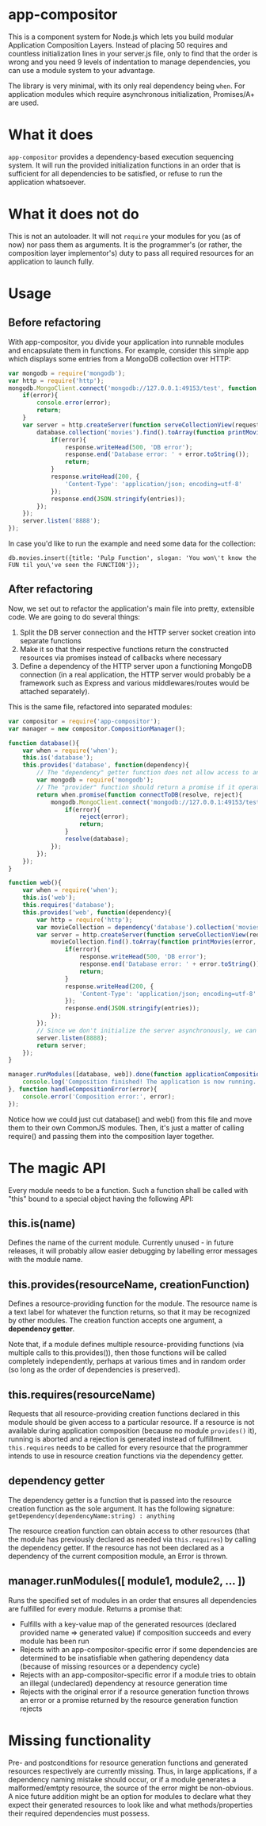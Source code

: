 # app-compositor #
This is a component system for Node.js which lets you build modular Application Composition Layers. Instead of placing 50 requires and countless initialization lines in your server.js file, only to find that the order is wrong and you need 9 levels of indentation to manage dependencies, you can use a module system to your advantage.

The library is very minimal, with its only real dependency being `when`. For application modules which require asynchronous initialization, Promises/A+ are used.

# What it does #

`app-compositor` provides a dependency-based execution sequencing system. It will run the provided initialization functions in an order that is sufficient for all dependencies to be satisfied, or refuse to run the application whatsoever.

# What it does not do #

This is not an autoloader. It will not `require` your modules for you (as of now) nor pass them as arguments. It is the programmer's (or rather, the composition layer implementor's) duty to pass all required resources for an application to launch fully.

# Usage #

## Before refactoring ##
With app-compositor, you divide your application into runnable modules and encapsulate them in functions. For example, consider this simple app which displays some entries from a MongoDB collection over HTTP:

```js
var mongodb = require('mongodb');
var http = require('http');
mongodb.MongoClient.connect('mongodb://127.0.0.1:49153/test', function initializeServer(error, database){
    if(error){
        console.error(error);
        return;
    }
    var server = http.createServer(function serveCollectionView(request, response){
        database.collection('movies').find().toArray(function printMovies(error, entries){
            if(error){
				response.writeHead(500, 'DB error');
				response.end('Database error: ' + error.toString());
				return;
			}
			response.writeHead(200, {
				'Content-Type': 'application/json; encoding=utf-8'
			});
			response.end(JSON.stringify(entries));
        });
    });
	server.listen('8888');
});
```

In case you'd like to run the example and need some data for the collection:
```
db.movies.insert({title: 'Pulp Function', slogan: 'You won\'t know the FUN til you\'ve seen the FUNCTION'});
```

## After refactoring ##
Now, we set out to refactor the application's main file into pretty, extensible code. We are going to do several things:

1. Split the DB server connection and the HTTP server socket creation into separate functions
2. Make it so that their respective functions return the constructed resources via promises instead of callbacks where necessary
3. Define a dependency of the HTTP server upon a functioning MongoDB connection (in a real application, the HTTP server would probably be a framework such as Express and various middlewares/routes would be attached separately).

This is the same file, refactored into separated modules:
```js
var compositor = require('app-compositor');
var manager = new compositor.CompositionManager();

function database(){
	var when = require('when');
	this.is('database');
	this.provides('database', function(dependency){
		// The "dependency" getter function does not allow access to any resources in this module, because we have declared no dependencies using this.requires().
		var mongodb = require('mongodb');
		// The "provider" function should return a promise if it operates asynchronously. This promise will later be resolved with a working DB connection.
		return when.promise(function connectToDB(resolve, reject){
			mongodb.MongoClient.connect('mongodb://127.0.0.1:49153/test', function connected(error, database){
				if(error){
					reject(error);
					return;
				}
				resolve(database);
			});
		});
	});
}

function web(){
	var when = require('when');
	this.is('web');
	this.requires('database');
	this.provides('web', function(dependency){
		var http = require('http');
		var movieCollection = dependency('database').collection('movies');
		var server = http.createServer(function serveCollectionView(request, response){
			movieCollection.find().toArray(function printMovies(error, entries){
				if(error){
					response.writeHead(500, 'DB error');
					response.end('Database error: ' + error.toString());
					return;
				}
				response.writeHead(200, {
					'Content-Type': 'application/json; encoding=utf-8'
				});
				response.end(JSON.stringify(entries));
			});
		});
		// Since we don't initialize the server asynchronously, we can simply return it without using Promises.
		server.listen(8888);
		return server;
	});
}

manager.runModules([database, web]).done(function applicationCompositionFinished(results){
	console.log('Composition finished! The application is now running.');
}, function handleCompositionError(error){
	console.error('Composition error:', error);
});
```

Notice how we could just cut database() and web() from this file and move them to their own CommonJS modules. Then, it's just a matter of calling require() and passing them into the composition layer together.

# The magic API #
Every module needs to be a function. Such a function shall be called with "this" bound to a special object having the following API:

## this.is(name) ##
Defines the name of the current module. Currently unused - in future releases, it will probably allow easier debugging by labelling error messages with the module name.

## this.provides(resourceName, creationFunction) ##
Defines a resource-providing function for the module. The resource name is a text label for whatever the function returns, so that it may be recognized by other modules.
The creation function accepts one argument, a **dependency getter**.

Note that, if a module defines multiple resource-providing functions (via multiple calls to this.provides()), then those functions will be called completely independently, perhaps at various times and in random order (so long as the order of dependencies is preserved).

## this.requires(resourceName) ##
Requests that all resource-providing creation functions declared in this module should be given access to a particular resource.
If a resource is not available during application composition (because no module `provides()` it), running is aborted and a rejection is generated instead of fulfillment.
`this.requires` needs to be called for every resource that the programmer intends to use in resource creation functions via the dependency getter.

## dependency getter ##

The dependency getter is a function that is passed into the resource creation function as the sole argument. It has the following signature:
`getDependency(dependencyName:string) : anything`

The resource creation function can obtain access to other resources (that the module has previously declared as needed via `this.requires`) by calling the dependency getter.
If the resource has not been declared as a dependency of the current composition module, an Error is thrown.

## manager.runModules([ module1, module2, ... ]) ##

Runs the specified set of modules in an order that ensures all dependencies are fulfilled for every module.
Returns a promise that:
* Fulfills with a key-value map of the generated resources (declared provided name => generated value) if composition succeeds and every module has been run
* Rejects with an app-compositor-specific error if some dependencies are determined to be insatisfiable when gathering dependency data (because of missing resources or a dependency cycle)
* Rejects with an app-compositor-specific error if a module tries to obtain an illegal (undeclared) dependency at resource generation time
* Rejects with the original error if a resource generation function throws an error or a promise returned by the resource generation function rejects

# Missing functionality #
Pre- and postconditions for resource generation functions and generated resources respectively are currently missing. Thus, in large applications, if a dependency naming mistake should occur, or if a module generates a malformed/emtpty resource, the source of the error might be non-obvious.
A nice future addition might be an option for modules to declare what they expect their generated resources to look like and what methods/properties their required dependencies must possess.
